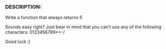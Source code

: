 ### DESCRIPTION:

Write a function that always returns 5

Sounds easy right? Just bear in mind that you can't use any of the following characters: 0123456789*+-/

Good luck :)


